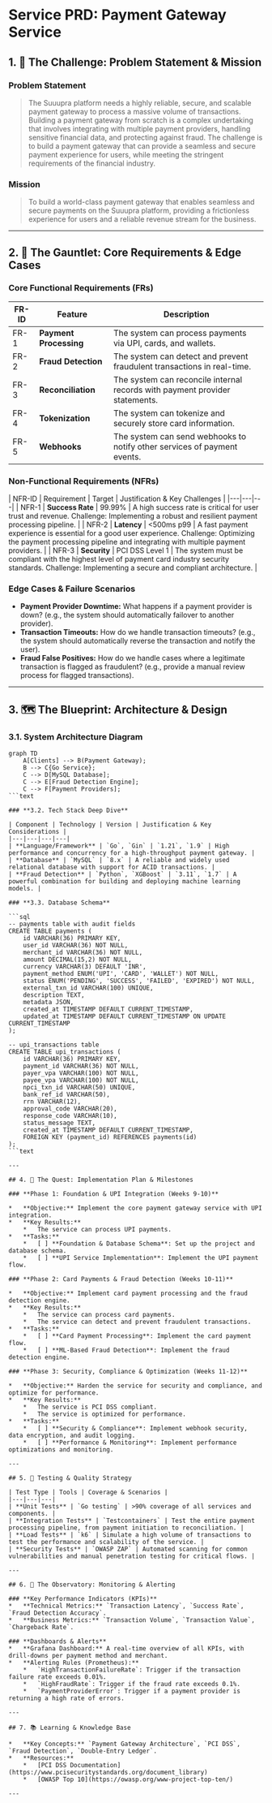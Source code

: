 
# **Service PRD: Payment Gateway Service**

## 1. 🎯 The Challenge: Problem Statement & Mission

### **Problem Statement**
> The Suuupra platform needs a highly reliable, secure, and scalable payment gateway to process a massive volume of transactions. Building a payment gateway from scratch is a complex undertaking that involves integrating with multiple payment providers, handling sensitive financial data, and protecting against fraud. The challenge is to build a payment gateway that can provide a seamless and secure payment experience for users, while meeting the stringent requirements of the financial industry.

### **Mission**
> To build a world-class payment gateway that enables seamless and secure payments on the Suuupra platform, providing a frictionless experience for users and a reliable revenue stream for the business.

---

## 2. 🧠 The Gauntlet: Core Requirements & Edge Cases

### **Core Functional Requirements (FRs)**

| FR-ID | Feature | Description |
|---|---|---|
| FR-1  | **Payment Processing** | The system can process payments via UPI, cards, and wallets. |
| FR-2  | **Fraud Detection** | The system can detect and prevent fraudulent transactions in real-time. |
| FR-3  | **Reconciliation** | The system can reconcile internal records with payment provider statements. |
| FR-4  | **Tokenization** | The system can tokenize and securely store card information. |
| FR-5  | **Webhooks** | The system can send webhooks to notify other services of payment events. |

### **Non-Functional Requirements (NFRs)**

| NFR-ID | Requirement | Target | Justification & Key Challenges |
|---|---|---|
| NFR-1 | **Success Rate** | 99.99% | A high success rate is critical for user trust and revenue. Challenge: Implementing a robust and resilient payment processing pipeline. |
| NFR-2 | **Latency** | <500ms p99 | A fast payment experience is essential for a good user experience. Challenge: Optimizing the payment processing pipeline and integrating with multiple payment providers. |
| NFR-3 | **Security** | PCI DSS Level 1 | The system must be compliant with the highest level of payment card industry security standards. Challenge: Implementing a secure and compliant architecture. |

### **Edge Cases & Failure Scenarios**

*   **Payment Provider Downtime:** What happens if a payment provider is down? (e.g., the system should automatically failover to another provider).
*   **Transaction Timeouts:** How do we handle transaction timeouts? (e.g., the system should automatically reverse the transaction and notify the user).
*   **Fraud False Positives:** How do we handle cases where a legitimate transaction is flagged as fraudulent? (e.g., provide a manual review process for flagged transactions).

---

## 3. 🗺️ The Blueprint: Architecture & Design

### **3.1. System Architecture Diagram**

```mermaid
graph TD
    A[Clients] --> B(Payment Gateway);
    B --> C{Go Service};
    C --> D[MySQL Database];
    C --> E[Fraud Detection Engine];
    C --> F[Payment Providers];
```text

### **3.2. Tech Stack Deep Dive**

| Component | Technology | Version | Justification & Key Considerations |
|---|---|---|---|
| **Language/Framework** | `Go`, `Gin` | `1.21`, `1.9` | High performance and concurrency for a high-throughput payment gateway. |
| **Database** | `MySQL` | `8.x` | A reliable and widely used relational database with support for ACID transactions. |
| **Fraud Detection** | `Python`, `XGBoost` | `3.11`, `1.7` | A powerful combination for building and deploying machine learning models. |

### **3.3. Database Schema**

```sql
-- payments table with audit fields
CREATE TABLE payments (
    id VARCHAR(36) PRIMARY KEY,
    user_id VARCHAR(36) NOT NULL,
    merchant_id VARCHAR(36) NOT NULL,
    amount DECIMAL(15,2) NOT NULL,
    currency VARCHAR(3) DEFAULT 'INR',
    payment_method ENUM('UPI', 'CARD', 'WALLET') NOT NULL,
    status ENUM('PENDING', 'SUCCESS', 'FAILED', 'EXPIRED') NOT NULL,
    external_txn_id VARCHAR(100) UNIQUE,
    description TEXT,
    metadata JSON,
    created_at TIMESTAMP DEFAULT CURRENT_TIMESTAMP,
    updated_at TIMESTAMP DEFAULT CURRENT_TIMESTAMP ON UPDATE CURRENT_TIMESTAMP
);

-- upi_transactions table
CREATE TABLE upi_transactions (
    id VARCHAR(36) PRIMARY KEY,
    payment_id VARCHAR(36) NOT NULL,
    payer_vpa VARCHAR(100) NOT NULL,
    payee_vpa VARCHAR(100) NOT NULL,
    npci_txn_id VARCHAR(50) UNIQUE,
    bank_ref_id VARCHAR(50),
    rrn VARCHAR(12),
    approval_code VARCHAR(20),
    response_code VARCHAR(10),
    status_message TEXT,
    created_at TIMESTAMP DEFAULT CURRENT_TIMESTAMP,
    FOREIGN KEY (payment_id) REFERENCES payments(id)
);
```text

---

## 4. 🚀 The Quest: Implementation Plan & Milestones

### **Phase 1: Foundation & UPI Integration (Weeks 9-10)**

*   **Objective:** Implement the core payment gateway service with UPI integration.
*   **Key Results:**
    *   The service can process UPI payments.
*   **Tasks:**
    *   [ ] **Foundation & Database Schema**: Set up the project and database schema.
    *   [ ] **UPI Service Implementation**: Implement the UPI payment flow.

### **Phase 2: Card Payments & Fraud Detection (Weeks 10-11)**

*   **Objective:** Implement card payment processing and the fraud detection engine.
*   **Key Results:**
    *   The service can process card payments.
    *   The service can detect and prevent fraudulent transactions.
*   **Tasks:**
    *   [ ] **Card Payment Processing**: Implement the card payment flow.
    *   [ ] **ML-Based Fraud Detection**: Implement the fraud detection engine.

### **Phase 3: Security, Compliance & Optimization (Weeks 11-12)**

*   **Objective:** Harden the service for security and compliance, and optimize for performance.
*   **Key Results:**
    *   The service is PCI DSS compliant.
    *   The service is optimized for performance.
*   **Tasks:**
    *   [ ] **Security & Compliance**: Implement webhook security, data encryption, and audit logging.
    *   [ ] **Performance & Monitoring**: Implement performance optimizations and monitoring.

---

## 5. 🧪 Testing & Quality Strategy

| Test Type | Tools | Coverage & Scenarios |
|---|---|---|
| **Unit Tests** | `Go testing` | >90% coverage of all services and components. |
| **Integration Tests** | `Testcontainers` | Test the entire payment processing pipeline, from payment initiation to reconciliation. |
| **Load Tests** | `k6` | Simulate a high volume of transactions to test the performance and scalability of the service. |
| **Security Tests** | `OWASP ZAP` | Automated scanning for common vulnerabilities and manual penetration testing for critical flows. |

---

## 6. 🔭 The Observatory: Monitoring & Alerting

### **Key Performance Indicators (KPIs)**
*   **Technical Metrics:** `Transaction Latency`, `Success Rate`, `Fraud Detection Accuracy`.
*   **Business Metrics:** `Transaction Volume`, `Transaction Value`, `Chargeback Rate`.

### **Dashboards & Alerts**
*   **Grafana Dashboard:** A real-time overview of all KPIs, with drill-downs per payment method and merchant.
*   **Alerting Rules (Prometheus):**
    *   `HighTransactionFailureRate`: Trigger if the transaction failure rate exceeds 0.01%.
    *   `HighFraudRate`: Trigger if the fraud rate exceeds 0.1%.
    *   `PaymentProviderError`: Trigger if a payment provider is returning a high rate of errors.

---

## 7. 📚 Learning & Knowledge Base

*   **Key Concepts:** `Payment Gateway Architecture`, `PCI DSS`, `Fraud Detection`, `Double-Entry Ledger`.
*   **Resources:**
    *   [PCI DSS Documentation](https://www.pcisecuritystandards.org/document_library)
    *   [OWASP Top 10](https://owasp.org/www-project-top-ten/)

---
